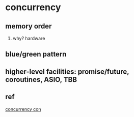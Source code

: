 # concurrency

## memory order
1. why?
hardware

## blue/green pattern

## higher-level facilities: promise/future, coroutines, ASIO, TBB

## ref
[concurrency con](https://www.youtube.com/watch?v=F6Ipn7gCOsY)